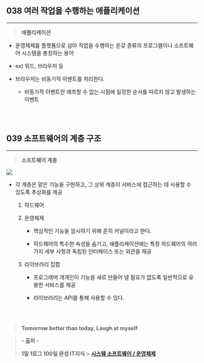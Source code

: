 ## 038 여러 작업을 수행하는 애플리케이션

---

> **애플리케이션**

- 운영체제를 플랫폼으로 삼아 작업을 수행하는 온갖 종류의 프로그램이나 소프트웨어 시스템을 총칭하는 용어

- ex) 워드, 브라우저 등

- 브라우저는 비동기적 이벤트를 처리한다.

  - 비동기적 이벤트란 예측할 수 없는 시점에 일정한 순서를 따르지 않고 발생하는 이벤트

<br><br>

## 039 소프트웨어의 계층 구조

---

> **소프트웨어 계층**

![](https://velog.velcdn.com/images/lilclown/post/b6713fda-8051-4a76-a8b4-e99870a825c1/image.jpg)

- 각 계층은 맡은 기능을 구현하고, 그 상위 계층이 서비스에 접근하는 데 사용할 수 있도록 추상화를 제공

  1. 하드웨어

  2. 운영체제

     - 핵심적인 기능을 암시하기 위해 흔히 커널이라고 한다.

     - 하드웨어의 특수한 속성을 숨기고, 애플리케이션에는 특정 하드웨어의 여러가지 세부 사항과 독립된 인터페이스 또는 외관을 제공

  3. 라이브러리 집합

     - 프로그래머 개개인이 기능을 새로 만들어 낼 필요가 없도록 일반적으로 유용한 서비스를 제공

     - 라이브러리는 API를 통해 사용할 수 있다.

<br><br>

> **Tomorrow better than today, Laugh at myself**

> **- 출처 -**
>
> **1일 1로그 100일 완성 IT지식** > **[시스템 소프트웨어 / 운영체제](http://ctl2.jbnu.ac.kr/contents/ASP00001/201408211423021408598582465/chapter_3/chapter_3/1_1.html)**
